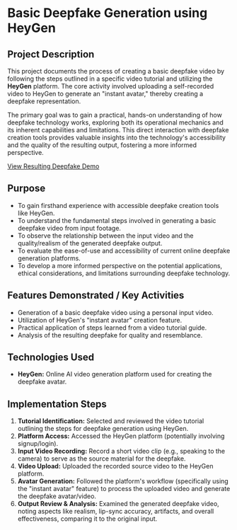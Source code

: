 # Basic Deepfake Generation using HeyGen

## Project Description

This project documents the process of creating a basic deepfake video by following the steps outlined in a specific video tutorial and utilizing the **HeyGen** platform. The core activity involved uploading a self-recorded video to HeyGen to generate an "instant avatar," thereby creating a deepfake representation.

The primary goal was to gain a practical, hands-on understanding of how deepfake technology works, exploring both its operational mechanics and its inherent capabilities and limitations. This direct interaction with deepfake creation tools provides valuable insights into the technology's accessibility and the quality of the resulting output, fostering a more informed perspective.

[View Resulting Deepfake Demo](https://app.heygen.com/embeds/88cd72f2fc9a4592bf60d95c3641c9d1)


## Purpose

* To gain firsthand experience with accessible deepfake creation tools like HeyGen.
* To understand the fundamental steps involved in generating a basic deepfake video from input footage.
* To observe the relationship between the input video and the quality/realism of the generated deepfake output.
* To evaluate the ease-of-use and accessibility of current online deepfake generation platforms.
* To develop a more informed perspective on the potential applications, ethical considerations, and limitations surrounding deepfake technology.

## Features Demonstrated / Key Activities

* Generation of a basic deepfake video using a personal input video.
* Utilization of HeyGen's "instant avatar" creation feature.
* Practical application of steps learned from a video tutorial guide.
* Analysis of the resulting deepfake for quality and resemblance.

## Technologies Used

* **HeyGen:** Online AI video generation platform used for creating the deepfake avatar.

## Implementation Steps

1.  **Tutorial Identification:** Selected and reviewed the video tutorial outlining the steps for deepfake generation using HeyGen.
2.  **Platform Access:** Accessed the HeyGen platform (potentially involving signup/login).
3.  **Input Video Recording:** Record a short video clip (e.g., speaking to the camera) to serve as the source material for the deepfake.
4.  **Video Upload:** Uploaded the recorded source video to the HeyGen platform.
5.  **Avatar Generation:** Followed the platform's workflow (specifically using the "instant avatar" feature) to process the uploaded video and generate the deepfake avatar/video.
6.  **Output Review & Analysis:** Examined the generated deepfake video, noting aspects like realism, lip-sync accuracy, artifacts, and overall effectiveness, comparing it to the original input.

